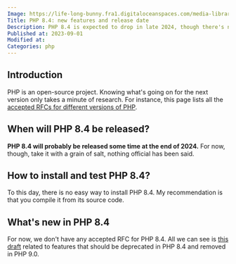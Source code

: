 ```yaml
---
Image: https://life-long-bunny.fra1.digitaloceanspaces.com/media-library/production/58/php-84_kkilmr.jpg
Title: PHP 8.4: new features and release date
Description: PHP 8.4 is expected to drop in late 2024, though there's no official confirmation yet. Its new features remain under wraps.
Published at: 2023-09-01
Modified at: 
Categories: php
---
```


## Introduction

PHP is an open-source project. Knowing what's going on for the next version only takes a minute of research. For instance, this page lists all the [accepted RFCs for different versions of PHP](https://wiki.php.net/rfc).

## When will PHP 8.4 be released?

**PHP 8.4 will probably be released some time at the end of 2024.** For now, though, take it with a grain of salt, nothing official has been said.

## How to install and test PHP 8.4?

To this day, there is no easy way to install PHP 8.4. My recommendation is that you compile it from its source code.

## What's new in PHP 8.4

For now, we don't have any accepted RFC for PHP 8.4. All we can see is [this draft](https://wiki.php.net/rfc/deprecations_php_8_4) related to features that should be deprecated in PHP 8.4 and removed in PHP 9.0.